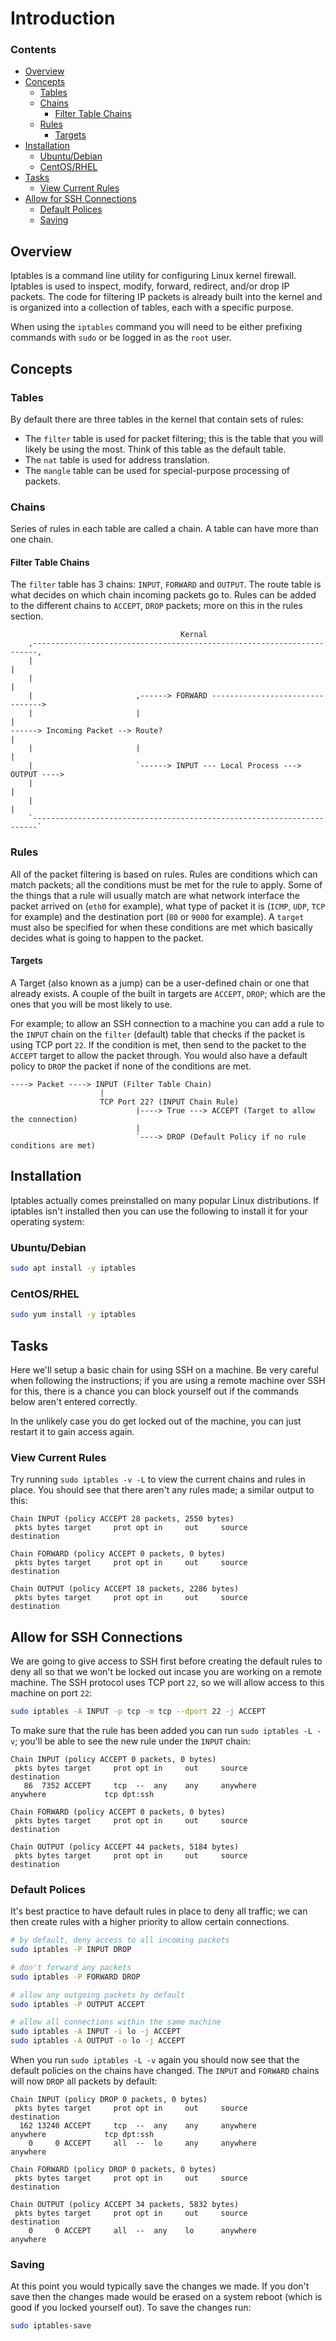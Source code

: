 # Introduction
<!--TOC_START-->
### Contents
- [Overview](#overview)
- [Concepts](#concepts)
	- [Tables](#tables)
	- [Chains](#chains)
		- [Filter Table Chains](#filter-table-chains)
	- [Rules](#rules)
		- [Targets](#targets)
- [Installation](#installation)
	- [Ubuntu/Debian](#ubuntudebian)
	- [CentOS/RHEL](#centosrhel)
- [Tasks](#tasks)
	- [View Current Rules](#view-current-rules)
- [Allow for SSH Connections](#allow-for-ssh-connections)
	- [Default Polices](#default-polices)
	- [Saving](#saving)

<!--TOC_END-->
## Overview
Iptables is a command line utility for configuring Linux kernel firewall.
Iptables is used to inspect, modify, forward, redirect, and/or drop IP packets.
The code for filtering IP packets is already built into the kernel and is organized into a collection of tables, each with a specific purpose. 

When using the `iptables` command you will need to be either prefixing commands with `sudo` or be logged in as the `root` user.

## Concepts
### Tables
By default there are three tables in the kernel that contain sets of rules:
- The `filter` table is used for packet filtering; this is the table that you will likely be using the most. Think of this table as the default table.
- The `nat` table is used for address translation.
- The `mangle` table can be used for special-purpose processing of packets.
### Chains
Series of rules in each table are called a chain.
A table can have more than one chain.
#### Filter Table Chains
The `filter` table has 3 chains: `INPUT`, `FORWARD` and `OUTPUT`.
The route table is what decides on which chain incoming packets go to.
Rules can be added to the different chains to `ACCEPT`, `DROP` packets; more on this in the rules section.
```text
                                      Kernal
    ,-----------------------------------------------------------------------,
    |                                                                       |
    |                                                                       |
    |                       ,------> FORWARD -------------------------------->
    |                       |                                               |
------> Incoming Packet --> Route?                                          |
    |                       |                                               |
    |                       `------> INPUT --- Local Process ---> OUTPUT ---->
    |                                                                       |
    |                                                                       |
    `-----------------------------------------------------------------------`
```
### Rules
All of the packet filtering is based on rules.
Rules are conditions which can match packets; all the conditions must be met for the rule to apply.
Some of the things that a rule will usually match are what network interface the packet arrived on (`eth0` for example), what type of packet it is (`ICMP`, `UDP`, `TCP` for example) and the destination port (`80` or `9000` for example).
A `target` must also be specified for when these conditions are met which basically decides what is going to happen to the packet.
#### Targets
A Target (also known as a jump) can be a user-defined chain or one that already exists.
A couple of the built in targets are `ACCEPT`, `DROP`; which are the ones that you will be most likely to use.

For example; to allow an SSH connection to a machine you can add a rule to the `INPUT` chain on the `filter` (default) table that checks if the packet is using TCP port `22`.
If the condition is met, then send to the packet to the `ACCEPT` target to allow the packet through.
You would also have a default policy to `DROP` the packet if none of the conditions are met.
```text
----> Packet ----> INPUT (Filter Table Chain) 
                    |
                    TCP Port 22? (INPUT Chain Rule)
                            |----> True ---> ACCEPT (Target to allow the connection)
                            |
                            `----> DROP (Default Policy if no rule conditions are met)
```
## Installation
Iptables actually comes preinstalled on many popular Linux distributions.
If iptables isn't installed then you can use the following to install it for your operating system:
### Ubuntu/Debian
```bash
sudo apt install -y iptables
``` 
### CentOS/RHEL
```bash
sudo yum install -y iptables
```
## Tasks
Here we'll setup a basic chain for using SSH on a machine.
Be very careful when following the instructions; if you are using a remote machine over SSH for this, there is a chance you can block yourself out if the commands below aren't entered correctly.

In the unlikely case you do get locked out of the machine, you can just restart it to gain access again.
### View Current Rules
Try running `sudo iptables -v -L` to view the current chains and rules in place.
You should see that there aren't any rules made; a similar output to this:
```text
Chain INPUT (policy ACCEPT 28 packets, 2550 bytes)
 pkts bytes target     prot opt in     out     source               destination         

Chain FORWARD (policy ACCEPT 0 packets, 0 bytes)
 pkts bytes target     prot opt in     out     source               destination         

Chain OUTPUT (policy ACCEPT 18 packets, 2286 bytes)
 pkts bytes target     prot opt in     out     source               destination 
```
## Allow for SSH Connections
We are going to give access to SSH first before creating the default rules to deny all so that we won't be locked out incase you are working on a remote machine.
The SSH protocol uses TCP port `22`, so we will allow access to this machine on port `22`:
```bash
sudo iptables -A INPUT -p tcp -m tcp --dport 22 -j ACCEPT
```
To make sure that the rule has been added you can run `sudo iptables -L -v`; you'll be able to see the new rule under the `INPUT` chain:
```text
Chain INPUT (policy ACCEPT 0 packets, 0 bytes)
 pkts bytes target     prot opt in     out     source               destination
   86  7352 ACCEPT     tcp  --  any    any     anywhere             anywhere             tcp dpt:ssh

Chain FORWARD (policy ACCEPT 0 packets, 0 bytes)
 pkts bytes target     prot opt in     out     source               destination

Chain OUTPUT (policy ACCEPT 44 packets, 5184 bytes)
 pkts bytes target     prot opt in     out     source               destination
```
### Default Polices
It's best practice to have default rules in place to deny all traffic; we can then create rules with a higher priority to allow certain connections.
```bash
# by default, deny access to all incoming packets
sudo iptables -P INPUT DROP

# don't forward any packets
sudo iptables -P FORWARD DROP

# allow any outgoing packets by default
sudo iptables -P OUTPUT ACCEPT

# allow all connections within the same machine
sudo iptables -A INPUT -i lo -j ACCEPT
sudo iptables -A OUTPUT -o lo -j ACCEPT
```
When you run `sudo iptables -L -v` again you should now see that the default policies on the chains have changed.
The `INPUT` and `FORWARD` chains will now `DROP` all packets by default:
```text
Chain INPUT (policy DROP 0 packets, 0 bytes)
 pkts bytes target     prot opt in     out     source               destination         
  162 13240 ACCEPT     tcp  --  any    any     anywhere             anywhere             tcp dpt:ssh
    0     0 ACCEPT     all  --  lo     any     anywhere             anywhere            

Chain FORWARD (policy DROP 0 packets, 0 bytes)
 pkts bytes target     prot opt in     out     source               destination         

Chain OUTPUT (policy ACCEPT 34 packets, 5832 bytes)
 pkts bytes target     prot opt in     out     source               destination         
    0     0 ACCEPT     all  --  any    lo      anywhere             anywhere 
```
### Saving
At this point you would typically save the changes we made.
If you don't save then the changes made would be erased on a system reboot (which is good if you locked yourself out).
To save the changes run:
```bash
sudo iptables-save
```
